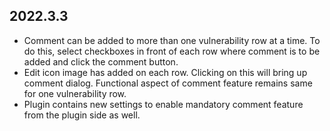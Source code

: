 ## 2022.3.3

* Comment can be added to more than one vulnerability row at a time. 
  To do this, select checkboxes in front of each row where comment is to be  added and click the comment button.
* Edit icon image has added on each row. Clicking on this will bring up comment dialog. Functional      aspect of comment feature remains same for one vulnerability row.  
* Plugin contains new settings to enable mandatory comment feature from the plugin side as well. 
